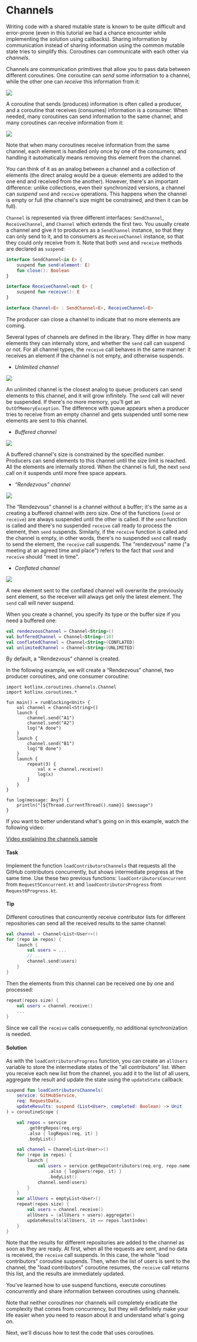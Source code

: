 # Channels

Writing code with a shared mutable state is known to be quite difficult and error-prone
(even in this tutorial we had a chance encounter while implementing the solution using callbacks).
Sharing information by communication instead of sharing information using the common mutable state tries to simplify this.
Coroutines can communicate with each other via _channels_.

Channels are communication primitives that allow you to pass data between different coroutines.
One coroutine can _send_ some information to a channel, while the other one can _receive_ this information from it:

![](./assets/8-channels/UsingChannel.png)

A coroutine that sends (produces) information is often called a producer, and a coroutine that receives (consumes)
information is a consumer. 
When needed, many coroutines can send information to the same channel, and many coroutines can receive information from it:

![](./assets/8-channels/UsingChannelManyCoroutines.png)

Note that when many coroutines receive information from the same channel, each element is handled only once by one
of the consumers; and handling it automatically means removing this element from the channel.

You can think of it as an analog between a channel and a collection of elements (the direct analog would be a queue: elements are added to the one end and received from the another).
However, there's an important difference:
unlike collections, even their synchronized versions, a channel can _suspend_ `send` and `receive` operations.
This happens when the channel is empty or full (the channel's size might be constrained, and then it can be full).

`Channel` is represented via three different interfaces: `SendChannel`, `ReceiveChannel`,
and `Channel` which extends the first two.
You usually create a channel and give it to producers as a `SendChannel` instance, so that they can only send to it,
and to consumers as `ReceiveChannel` instance, so that they could only receive from it.
Note that both `send` and `receive` methods are declared as `suspend`:

```kotlin
interface SendChannel<in E> {
    suspend fun send(element: E)
    fun close(): Boolean
}

interface ReceiveChannel<out E> {
    suspend fun receive(): E
}    

interface Channel<E> : SendChannel<E>, ReceiveChannel<E>
```

The producer can close a channel to indicate that no more elements are coming.

Several types of channels are defined in the library.
They differ in how many elements they can internally store, and whether the `send` call can suspend or not.
For all channel types, the `receive` call behaves in the same manner: it
receives an element if the channel is not empty, and otherwise suspends.

- *Unlimited channel*

![](./assets/8-channels/UnlimitedChannel.png)

An unlimited channel is the closest analog to queue: producers can send elements to this channel,
and it will grow infinitely.
The `send` call will never be suspended.
If there's no more memory, you'll get an `OutOfMemoryException`. 
The difference with queue appears when a producer tries to receive from an empty channel
and gets suspended until some new elements are sent to this channel.

- *Buffered channel*

![](./assets/8-channels/BufferedChannel.png)

A buffered channel's size is constrained by the specified number.
Producers can send elements to this channel until the size limit is reached.
All the elements are internally stored.
When the channel is full, the next `send` call on it suspends until more free space appears.

- *“Rendezvous” channel*

![](./assets/8-channels/RendezvousChannel.png)

The “Rendezvous” channel is a channel without a buffer; it's the same as a creating a buffered channel with zero size.
One of the functions (`send` or `receive`) are always suspended until the other is called.
If the `send` function is called and there's no suspended `receive` call ready to process the element,
then `send` suspends.
Similarly, if the `receive` function is called and the channel is empty, in other words,
there's no suspended `send` call ready to send the element, the `receive` call suspends.
The "rendezvous" name ("a meeting at an agreed time and place") refers to the fact that `send` and `receive`
should "meet in time".

- *Conflated channel* 

![](./assets/8-channels/ConflatedChannel.gif)

A new element sent to the conflated channel will overwrite the previously sent element, so the receiver will always
get only the latest element.
The `send` call will never suspend.

When you create a channel, you specify its type or the buffer size if you need a buffered one:

```kotlin
val rendezvousChannel = Channel<String>()
val bufferedChannel = Channel<String>(10)
val conflatedChannel = Channel<String>(CONFLATED)
val unlimitedChannel = Channel<String>(UNLIMITED)
``` 

By default, a "Rendezvous" channel is created.

In the following example, we will create a “Rendezvous” channel, two producer coroutines, and one consumer coroutine:  

```run-kotlin
import kotlinx.coroutines.channels.Channel
import kotlinx.coroutines.*

fun main() = runBlocking<Unit> {
    val channel = Channel<String>()
    launch {
        channel.send("A1")
        channel.send("A2")
        log("A done")
    }
    launch {
        channel.send("B1")
        log("B done")
    }
    launch {
        repeat(3) {
            val x = channel.receive()
            log(x)
        }
    }
}

fun log(message: Any?) {
    println("[${Thread.currentThread().name}] $message")
}
```

If you want to better understand what's going on in this example, watch the following video:

[Video explaining the channels sample](https://youtu.be/HpWQUoVURWQ)

#### Task

Implement the function `loadContributorsChannels` that requests all the GitHub contributors concurrently,
but shows intermediate progress at the same time.
Use these two previous functions:
`loadContributorsConcurrent` from `Request5Concurrent.kt` and `loadContributorsProgress` from `Request6Progress.kt`.

#### Tip

Different coroutines that concurrently receive contributor lists for different repositories can send all the received
results to the same channel:

```kotlin
val channel = Channel<List<User>>()
for (repo in repos) {
    launch {
        val users = ...
        // ...
        channel.send(users)
    }
} 
```

Then the elements from this channel can be received one by one and processed:

```kotlin
repeat(repos.size) {
    val users = channel.receive()
    ...
}
```

Since we call the `receive` calls consequently, no additional synchronization is needed.

#### Solution

As with the `loadContributorsProgress` function, you can create an `allUsers` variable to store
the intermediate states of the "all contributors" list.
When you receive each new list from the channel,
you add it to the list of all users, aggregate the result and update the state using the `updateState` callback:

```kotlin
suspend fun loadContributorsChannels(
    service: GitHubService,
    req: RequestData,
    updateResults: suspend (List<User>, completed: Boolean) -> Unit
) = coroutineScope {

    val repos = service
        .getOrgRepos(req.org)
        .also { logRepos(req, it) }
        .bodyList()

    val channel = Channel<List<User>>()
    for (repo in repos) {
        launch {
            val users = service.getRepoContributors(req.org, repo.name)
                .also { logUsers(repo, it) }
                .bodyList()
            channel.send(users)
        }
    }
    var allUsers = emptyList<User>()
    repeat(repos.size) {
        val users = channel.receive()
        allUsers = (allUsers + users).aggregate()
        updateResults(allUsers, it == repos.lastIndex)
    }
}
```

Note that the results for different repositories are added to the channel as soon as they are ready.
At first, when all the requests are sent, and no data is received, the `receive` call suspends.
In this case, the whole "load contributors" coroutine suspends.
Then, when the list of users is sent to the channel, the "load contributors" coroutine resumes,
the `receive` call returns this list, and the results are immediately updated. 
 
You've learned how to use suspend functions, execute coroutines concurrently and share 
information between coroutines using channels.

Note that neither coroutines nor channels will completely eradicate the complexity that comes from concurrency,
but they will definitely make your life easier when you need to reason about it and understand what's going on.

Next, we'll discuss how to test the code that uses coroutines.
